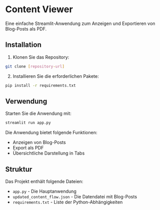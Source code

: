 # Content Viewer

Eine einfache Streamlit-Anwendung zum Anzeigen und Exportieren von Blog-Posts als PDF.

## Installation

1. Klonen Sie das Repository:
```bash
git clone [repository-url]
```

2. Installieren Sie die erforderlichen Pakete:
```bash
pip install -r requirements.txt
```

## Verwendung

Starten Sie die Anwendung mit:
```bash
streamlit run app.py
```

Die Anwendung bietet folgende Funktionen:
- Anzeigen von Blog-Posts
- Export als PDF
- Übersichtliche Darstellung in Tabs

## Struktur

Das Projekt enthält folgende Dateien:
- `app.py` - Die Hauptanwendung
- `updated_content_flow.json` - Die Datendatei mit Blog-Posts
- `requirements.txt` - Liste der Python-Abhängigkeiten 